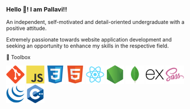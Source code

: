 ### Hello 👋! I am Pallavi!!


An independent, self-motivated and detail-oriented undergraduate with a positive attitude. 

Extremely passionate towards website application development and seeking an opportunity to enhance my skills in the respective field.


🧰 Toolbox

<img src="https://github.com/devicons/devicon/blob/master/icons/git/git-original.svg" alt="git"  width="50" height="50"> <img src="https://github.com/devicons/devicon/blob/master/icons/javascript/javascript-original.svg" alt="git"  width="50" height="50"> <img src="https://github.com/devicons/devicon/blob/master/icons/css3/css3-original.svg" alt="git"  width="50" height="50"> <img src="https://github.com/devicons/devicon/blob/master/icons/html5/html5-original.svg" alt="git"  width="50" height="50"> <img src="https://github.com/devicons/devicon/blob/master/icons/react/react-original.svg" alt="react" width="50" height="50"/> <img src="https://github.com/devicons/devicon/blob/master/icons/nodejs/nodejs-original.svg" alt="react" width="50" height="50"/> <img src="https://github.com/devicons/devicon/blob/master/icons/mongodb/mongodb-original.svg" alt="react" width="50" height="50"/> <img src="https://github.com/devicons/devicon/blob/master/icons/express/express-original.svg" alt="react" width="50" height="50"/> <img src="https://github.com/devicons/devicon/blob/master/icons/sass/sass-original.svg" alt="sass" width="50" height="50"/> <img src="https://github.com/devicons/devicon/blob/master/icons/jquery/jquery-original.svg" alt="sass" width="50" height="50"/> <img src="https://github.com/devicons/devicon/blob/master/icons/cplusplus/cplusplus-original.svg" alt="sass" width="50" height="50"/>






<!--
**pallavi-1812/pallavi-1812** is a ✨ _special_ ✨ repository because its `README.md` (this file) appears on your GitHub profile.

Here are some ideas to get you started:

- 🔭 I’m currently working on ...
- 🌱 I’m currently learning ...
- 👯 I’m looking to collaborate on ...
- 🤔 I’m looking for help with ...
- 💬 Ask me about ...
- 📫 How to reach me: ...
- 😄 Pronouns: ...
- ⚡ Fun fact: ...
-->
